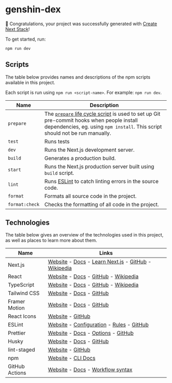# genshin-dex

🎉 Congratulations, your project was successfully generated with [Create Next Stack](https://www.create-next-stack.com/)!

To get started, run:

```bash
npm run dev
```

## Scripts

The table below provides names and descriptions of the npm scripts available in this project.

Each script is run using `npm run <script-name>`. For example: `npm run dev`.

| Name           | Description                                                                                                                                                                                                                                     |
| -------------- | ----------------------------------------------------------------------------------------------------------------------------------------------------------------------------------------------------------------------------------------------- |
| `prepare`      | The [`prepare` life cycle script](https://docs.npmjs.com/cli/v7/using-npm/scripts#life-cycle-scripts) is used to set up Git pre-commit hooks when people install dependencies, eg. using `npm install`. This script should not be run manually. |
| `test`         | Runs tests                                                                                                                                                                                                                                      |
| `dev`          | Runs the Next.js development server.                                                                                                                                                                                                            |
| `build`        | Generates a production build.                                                                                                                                                                                                                   |
| `start`        | Runs the Next.js production server built using `build` script.                                                                                                                                                                                  |
| `lint`         | Runs [ESLint](https://eslint.org/) to catch linting errors in the source code.                                                                                                                                                                  |
| `format`       | Formats all source code in the project.                                                                                                                                                                                                         |
| `format:check` | Checks the formatting of all code in the project.                                                                                                                                                                                               |

## Technologies

The table below gives an overview of the technologies used in this project, as well as places to learn more about them.

| Name           | Links                                                                                                                                                                                                           |
| -------------- | --------------------------------------------------------------------------------------------------------------------------------------------------------------------------------------------------------------- |
| Next.js        | [Website](https://nextjs.org/) - [Docs](https://nextjs.org/docs) - [Learn Next.js](https://nextjs.org/learn) - [GitHub](https://github.com/vercel/next.js) - [Wikipedia](https://en.wikipedia.org/wiki/Next.js) |
| React          | [Website](https://reactjs.org/) - [Docs](https://reactjs.org/docs/getting-started.html) - [GitHub](https://github.com/facebook/react) - [Wikipedia](<https://en.wikipedia.org/wiki/React_(JavaScript_library)>) |
| TypeScript     | [Website](https://www.typescriptlang.org/) - [Docs](https://www.typescriptlang.org/docs/) - [GitHub](https://github.com/microsoft/TypeScript) - [Wikipedia](https://en.wikipedia.org/wiki/TypeScript)           |
| Tailwind CSS   | [Website](https://tailwindcss.com/) - [Docs](https://tailwindcss.com/docs) - [GitHub](https://github.com/tailwindlabs/tailwindcss)                                                                              |
| Framer Motion  | [Website](https://www.framer.com/motion/) - [Docs](https://www.framer.com/docs/) - [GitHub](https://github.com/framer/motion)                                                                                   |
| React Icons    | [Website](https://react-icons.github.io/react-icons/) - [GitHub](https://github.com/react-icons/react-icons)                                                                                                    |
| ESLint         | [Website](https://eslint.org/) - [Configuration](https://eslint.org/docs/user-guide/configuring/) - [Rules](https://eslint.org/docs/rules/) - [GitHub](https://github.com/eslint/eslint)                        |
| Prettier       | [Website](https://prettier.io/) - [Docs](https://prettier.io/docs/en/index.html) - [Options](https://prettier.io/docs/en/options.html) - [GitHub](https://github.com/prettier/prettier)                         |
| Husky          | [Website](https://typicode.github.io/husky/) - [Docs](https://typicode.github.io/husky/) - [GitHub](https://github.com/typicode/husky)                                                                          |
| lint-staged    | [Website](https://github.com/okonet/lint-staged) - [GitHub](https://github.com/okonet/lint-staged)                                                                                                              |
| npm            | [Website](https://www.npmjs.com/) - [CLI Docs](https://docs.npmjs.com/cli/)                                                                                                                                     |
| GitHub Actions | [Website](https://github.com/features/actions) - [Docs](https://docs.github.com/en/actions) - [Workflow syntax](https://docs.github.com/en/actions/reference/workflow-syntax-for-github-actions)                |

